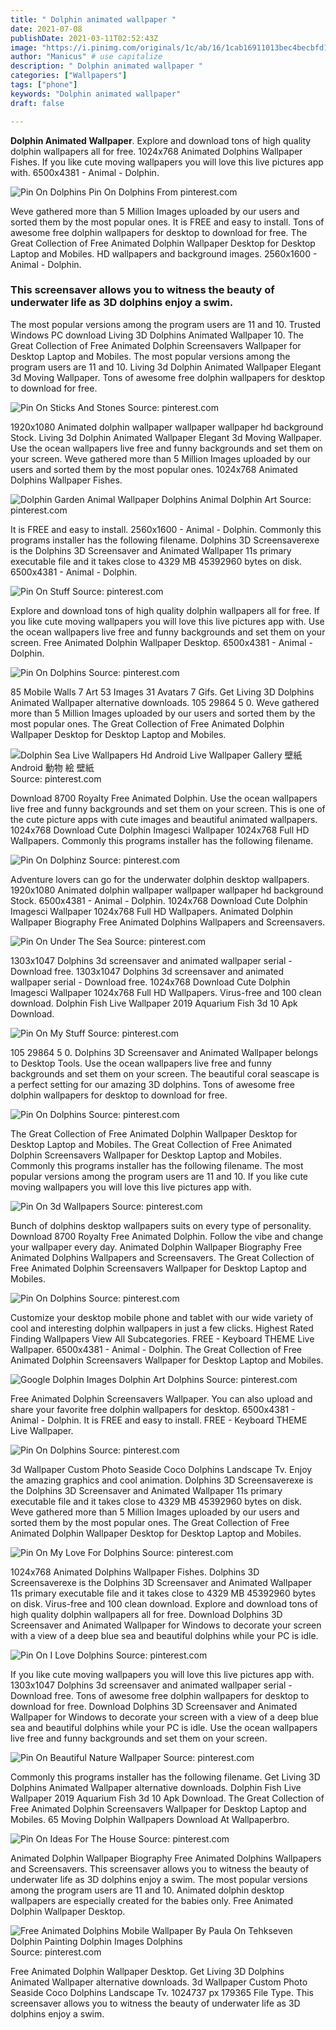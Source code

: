 ```yaml
---
title: " Dolphin animated wallpaper "
date: 2021-07-08
publishDate: 2021-03-11T02:52:43Z
image: "https://i.pinimg.com/originals/1c/ab/16/1cab16911013bec4becbfd1cb0e07d2e.gif"
author: "Manicus" # use capitalize
description: " Dolphin animated wallpaper "
categories: ["Wallpapers"]
tags: ["phone"]
keywords: "Dolphin animated wallpaper"
draft: false

---
```



**Dolphin Animated Wallpaper**. Explore and download tons of high quality dolphin wallpapers all for free. 1024x768 Animated Dolphins Wallpaper Fishes. If you like cute moving wallpapers you will love this live pictures app with. 6500x4381 - Animal - Dolphin.

![Pin On Dolphins](https://i.pinimg.com/originals/11/40/47/11404738f4e2134cdca3ac1b1b8be87e.jpg "Pin On Dolphins")
Pin On Dolphins From pinterest.com


Weve gathered more than 5 Million Images uploaded by our users and sorted them by the most popular ones. It is FREE and easy to install. Tons of awesome free dolphin wallpapers for desktop to download for free. The Great Collection of Free Animated Dolphin Wallpaper Desktop for Desktop Laptop and Mobiles. HD wallpapers and background images. 2560x1600 - Animal - Dolphin.

### This screensaver allows you to witness the beauty of underwater life as 3D dolphins enjoy a swim.

The most popular versions among the program users are 11 and 10. Trusted Windows PC download Living 3D Dolphins Animated Wallpaper 10. The Great Collection of Free Animated Dolphin Screensavers Wallpaper for Desktop Laptop and Mobiles. The most popular versions among the program users are 11 and 10. Living 3d Dolphin Animated Wallpaper Elegant 3d Moving Wallpaper. Tons of awesome free dolphin wallpapers for desktop to download for free.


![Pin On Sticks And Stones](https://i.pinimg.com/originals/c6/7e/f2/c67ef29e7f7e7f82a5d69b64531d47c0.gif "Pin On Sticks And Stones")
Source: pinterest.com

1920x1080 Animated dolphin wallpaper wallpaper wallpaper hd background Stock. Living 3d Dolphin Animated Wallpaper Elegant 3d Moving Wallpaper. Use the ocean wallpapers live free and funny backgrounds and set them on your screen. Weve gathered more than 5 Million Images uploaded by our users and sorted them by the most popular ones. 1024x768 Animated Dolphins Wallpaper Fishes.

![Dolphin Garden Animal Wallpaper Dolphins Animal Dolphin Art](https://i.pinimg.com/originals/ee/21/84/ee21845d1e80f2fba6ba92f90c5e8859.jpg "Dolphin Garden Animal Wallpaper Dolphins Animal Dolphin Art")
Source: pinterest.com

It is FREE and easy to install. 2560x1600 - Animal - Dolphin. Commonly this programs installer has the following filename. Dolphins 3D Screensaverexe is the Dolphins 3D Screensaver and Animated Wallpaper 11s primary executable file and it takes close to 4329 MB 45392960 bytes on disk. 6500x4381 - Animal - Dolphin.

![Pin On Stuff](https://i.pinimg.com/originals/b2/7c/67/b27c6733d7ee034d95f95f5715fc91c8.gif "Pin On Stuff")
Source: pinterest.com

Explore and download tons of high quality dolphin wallpapers all for free. If you like cute moving wallpapers you will love this live pictures app with. Use the ocean wallpapers live free and funny backgrounds and set them on your screen. Free Animated Dolphin Wallpaper Desktop. 6500x4381 - Animal - Dolphin.

![Pin On Dolphins](https://i.pinimg.com/originals/34/87/22/3487225d3683cdd9f5c82347b9d609e9.jpg "Pin On Dolphins")
Source: pinterest.com

85 Mobile Walls 7 Art 53 Images 31 Avatars 7 Gifs. Get Living 3D Dolphins Animated Wallpaper alternative downloads. 105 29864 5 0. Weve gathered more than 5 Million Images uploaded by our users and sorted them by the most popular ones. The Great Collection of Free Animated Dolphin Wallpaper Desktop for Desktop Laptop and Mobiles.

![Dolphin Sea Live Wallpapers Hd Android Live Wallpaper Gallery 壁紙 Android 動物 絵 壁紙](https://i.pinimg.com/originals/23/d3/ba/23d3ba5cabcca107decf01908b1c02a5.jpg "Dolphin Sea Live Wallpapers Hd Android Live Wallpaper Gallery 壁紙 Android 動物 絵 壁紙")
Source: pinterest.com

Download 8700 Royalty Free Animated Dolphin. Use the ocean wallpapers live free and funny backgrounds and set them on your screen. This is one of the cute picture apps with cute images and beautiful animated wallpapers. 1024x768 Download Cute Dolphin Imagesci Wallpaper 1024x768 Full HD Wallpapers. Commonly this programs installer has the following filename.

![Pin On Dolphinz](https://i.pinimg.com/originals/69/1c/4f/691c4fd67b71ed492be514ad03977a0d.jpg "Pin On Dolphinz")
Source: pinterest.com

Adventure lovers can go for the underwater dolphin desktop wallpapers. 1920x1080 Animated dolphin wallpaper wallpaper wallpaper hd background Stock. 6500x4381 - Animal - Dolphin. 1024x768 Download Cute Dolphin Imagesci Wallpaper 1024x768 Full HD Wallpapers. Animated Dolphin Wallpaper Biography Free Animated Dolphins Wallpapers and Screensavers.

![Pin On Under The Sea](https://i.pinimg.com/474x/87/10/f9/8710f95cd55a348e8418cede97064154--water-animals-hd-wallpaper.jpg "Pin On Under The Sea")
Source: pinterest.com

1303x1047 Dolphins 3d screensaver and animated wallpaper serial - Download free. 1303x1047 Dolphins 3d screensaver and animated wallpaper serial - Download free. 1024x768 Download Cute Dolphin Imagesci Wallpaper 1024x768 Full HD Wallpapers. Virus-free and 100 clean download. Dolphin Fish Live Wallpaper 2019 Aquarium Fish 3d 10 Apk Download.

![Pin On My Stuff](https://i.pinimg.com/originals/4e/3d/f9/4e3df903b6778f7dcc911452567a1a2d.jpg "Pin On My Stuff")
Source: pinterest.com

105 29864 5 0. Dolphins 3D Screensaver and Animated Wallpaper belongs to Desktop Tools. Use the ocean wallpapers live free and funny backgrounds and set them on your screen. The beautiful coral seascape is a perfect setting for our amazing 3D dolphins. Tons of awesome free dolphin wallpapers for desktop to download for free.

![Pin On Dolphins](https://i.pinimg.com/originals/3a/6b/ac/3a6bacbb3198d12ace2f40e10e4f6405.jpg "Pin On Dolphins")
Source: pinterest.com

The Great Collection of Free Animated Dolphin Wallpaper Desktop for Desktop Laptop and Mobiles. The Great Collection of Free Animated Dolphin Screensavers Wallpaper for Desktop Laptop and Mobiles. Commonly this programs installer has the following filename. The most popular versions among the program users are 11 and 10. If you like cute moving wallpapers you will love this live pictures app with.

![Pin On 3d Wallpapers](https://i.pinimg.com/originals/7c/81/de/7c81de01c4c4a487f89a401672df8095.jpg "Pin On 3d Wallpapers")
Source: pinterest.com

Bunch of dolphins desktop wallpapers suits on every type of personality. Download 8700 Royalty Free Animated Dolphin. Follow the vibe and change your wallpaper every day. Animated Dolphin Wallpaper Biography Free Animated Dolphins Wallpapers and Screensavers. The Great Collection of Free Animated Dolphin Screensavers Wallpaper for Desktop Laptop and Mobiles.

![Pin On Dolphins](https://i.pinimg.com/originals/e9/54/78/e954781596be6242d273961ac8174689.jpg "Pin On Dolphins")
Source: pinterest.com

Customize your desktop mobile phone and tablet with our wide variety of cool and interesting dolphin wallpapers in just a few clicks. Highest Rated Finding Wallpapers View All Subcategories. FREE - Keyboard THEME Live Wallpaper. 6500x4381 - Animal - Dolphin. The Great Collection of Free Animated Dolphin Screensavers Wallpaper for Desktop Laptop and Mobiles.

![Google Dolphin Images Dolphin Art Dolphins](https://i.pinimg.com/originals/0a/09/c5/0a09c5c64a71cf18dec66886f73e4ed7.gif "Google Dolphin Images Dolphin Art Dolphins")
Source: pinterest.com

Free Animated Dolphin Screensavers Wallpaper. You can also upload and share your favorite free dolphin wallpapers for desktop. 6500x4381 - Animal - Dolphin. It is FREE and easy to install. FREE - Keyboard THEME Live Wallpaper.

![Pin On Dolphins](https://i.pinimg.com/originals/11/40/47/11404738f4e2134cdca3ac1b1b8be87e.jpg "Pin On Dolphins")
Source: pinterest.com

3d Wallpaper Custom Photo Seaside Coco Dolphins Landscape Tv. Enjoy the amazing graphics and cool animation. Dolphins 3D Screensaverexe is the Dolphins 3D Screensaver and Animated Wallpaper 11s primary executable file and it takes close to 4329 MB 45392960 bytes on disk. Weve gathered more than 5 Million Images uploaded by our users and sorted them by the most popular ones. The Great Collection of Free Animated Dolphin Wallpaper Desktop for Desktop Laptop and Mobiles.

![Pin On My Love For Dolphins](https://i.pinimg.com/originals/a7/71/4d/a7714d4d302338247c6a2bd62dddc50d.jpg "Pin On My Love For Dolphins")
Source: pinterest.com

1024x768 Animated Dolphins Wallpaper Fishes. Dolphins 3D Screensaverexe is the Dolphins 3D Screensaver and Animated Wallpaper 11s primary executable file and it takes close to 4329 MB 45392960 bytes on disk. Virus-free and 100 clean download. Explore and download tons of high quality dolphin wallpapers all for free. Download Dolphins 3D Screensaver and Animated Wallpaper for Windows to decorate your screen with a view of a deep blue sea and beautiful dolphins while your PC is idle.

![Pin On I Love Dolphins](https://i.pinimg.com/originals/b2/fb/47/b2fb4732059b058d8ec427d7cb37ae3b.gif "Pin On I Love Dolphins")
Source: pinterest.com

If you like cute moving wallpapers you will love this live pictures app with. 1303x1047 Dolphins 3d screensaver and animated wallpaper serial - Download free. Tons of awesome free dolphin wallpapers for desktop to download for free. Download Dolphins 3D Screensaver and Animated Wallpaper for Windows to decorate your screen with a view of a deep blue sea and beautiful dolphins while your PC is idle. Use the ocean wallpapers live free and funny backgrounds and set them on your screen.

![Pin On Beautiful Nature Wallpaper](https://i.pinimg.com/originals/db/54/b9/db54b9299454e529f182f4c0fa615a73.gif "Pin On Beautiful Nature Wallpaper")
Source: pinterest.com

Commonly this programs installer has the following filename. Get Living 3D Dolphins Animated Wallpaper alternative downloads. Dolphin Fish Live Wallpaper 2019 Aquarium Fish 3d 10 Apk Download. The Great Collection of Free Animated Dolphin Screensavers Wallpaper for Desktop Laptop and Mobiles. 65 Moving Dolphin Wallpapers Download At Wallpaperbro.

![Pin On Ideas For The House](https://i.pinimg.com/originals/1f/12/32/1f12325e264402631bd1b90b32c86f59.jpg "Pin On Ideas For The House")
Source: pinterest.com

Animated Dolphin Wallpaper Biography Free Animated Dolphins Wallpapers and Screensavers. This screensaver allows you to witness the beauty of underwater life as 3D dolphins enjoy a swim. The most popular versions among the program users are 11 and 10. Animated dolphin desktop wallpapers are especially created for the babies only. Free Animated Dolphin Wallpaper Desktop.

![Free Animated Dolphins Mobile Wallpaper By Paula On Tehkseven Dolphin Painting Dolphin Images Dolphins](https://i.pinimg.com/originals/1c/ab/16/1cab16911013bec4becbfd1cb0e07d2e.gif "Free Animated Dolphins Mobile Wallpaper By Paula On Tehkseven Dolphin Painting Dolphin Images Dolphins")
Source: pinterest.com

Free Animated Dolphin Wallpaper Desktop. Get Living 3D Dolphins Animated Wallpaper alternative downloads. 3d Wallpaper Custom Photo Seaside Coco Dolphins Landscape Tv. 1024737 px 179365 File Type. This screensaver allows you to witness the beauty of underwater life as 3D dolphins enjoy a swim.

